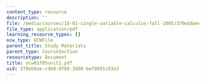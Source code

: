 ```yaml
---
content_type: resource
description: ''
file: /media/courses/18-01-single-variable-calculus-fall-2005/370eb8aec4b99f883d08baf0891c83e3_ocw01f05unit1.pdf
file_type: application/pdf
learning_resource_types: []
ocw_type: OCWFile
parent_title: Study Materials
parent_type: CourseSection
resourcetype: Document
title: ocw01f05unit1.pdf
uid: 370eb8ae-c4b9-9f88-3d08-baf0891c83e3
---
```

